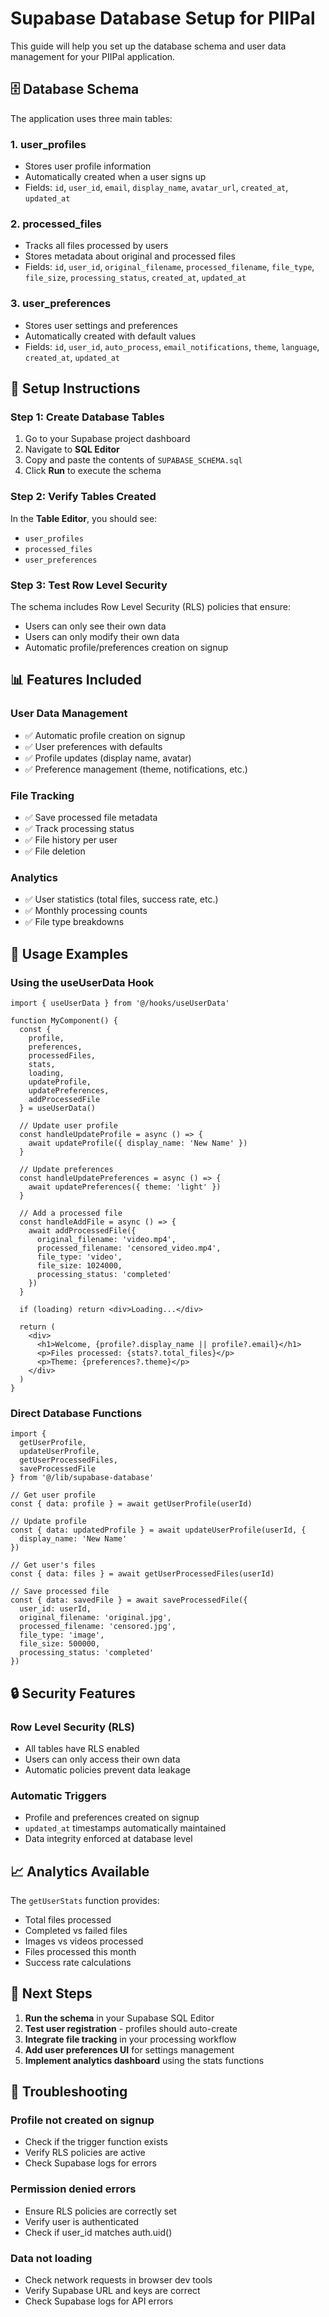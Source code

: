# Supabase Database Setup for PIIPal

This guide will help you set up the database schema and user data management for your PIIPal application.

## 🗄️ Database Schema

The application uses three main tables:

### 1. **user_profiles**
- Stores user profile information
- Automatically created when a user signs up
- Fields: `id`, `user_id`, `email`, `display_name`, `avatar_url`, `created_at`, `updated_at`

### 2. **processed_files**
- Tracks all files processed by users
- Stores metadata about original and processed files
- Fields: `id`, `user_id`, `original_filename`, `processed_filename`, `file_type`, `file_size`, `processing_status`, `created_at`, `updated_at`

### 3. **user_preferences**
- Stores user settings and preferences
- Automatically created with default values
- Fields: `id`, `user_id`, `auto_process`, `email_notifications`, `theme`, `language`, `created_at`, `updated_at`

## 🚀 Setup Instructions

### Step 1: Create Database Tables

1. Go to your Supabase project dashboard
2. Navigate to **SQL Editor**
3. Copy and paste the contents of `SUPABASE_SCHEMA.sql`
4. Click **Run** to execute the schema

### Step 2: Verify Tables Created

In the **Table Editor**, you should see:
- `user_profiles`
- `processed_files` 
- `user_preferences`

### Step 3: Test Row Level Security

The schema includes Row Level Security (RLS) policies that ensure:
- Users can only see their own data
- Users can only modify their own data
- Automatic profile/preferences creation on signup

## 📊 Features Included

### **User Data Management**
- ✅ Automatic profile creation on signup
- ✅ User preferences with defaults
- ✅ Profile updates (display name, avatar)
- ✅ Preference management (theme, notifications, etc.)

### **File Tracking**
- ✅ Save processed file metadata
- ✅ Track processing status
- ✅ File history per user
- ✅ File deletion

### **Analytics**
- ✅ User statistics (total files, success rate, etc.)
- ✅ Monthly processing counts
- ✅ File type breakdowns

## 🔧 Usage Examples

### **Using the useUserData Hook**

```tsx
import { useUserData } from '@/hooks/useUserData'

function MyComponent() {
  const { 
    profile, 
    preferences, 
    processedFiles, 
    stats, 
    loading,
    updateProfile,
    updatePreferences,
    addProcessedFile 
  } = useUserData()

  // Update user profile
  const handleUpdateProfile = async () => {
    await updateProfile({ display_name: 'New Name' })
  }

  // Update preferences
  const handleUpdatePreferences = async () => {
    await updatePreferences({ theme: 'light' })
  }

  // Add a processed file
  const handleAddFile = async () => {
    await addProcessedFile({
      original_filename: 'video.mp4',
      processed_filename: 'censored_video.mp4',
      file_type: 'video',
      file_size: 1024000,
      processing_status: 'completed'
    })
  }

  if (loading) return <div>Loading...</div>

  return (
    <div>
      <h1>Welcome, {profile?.display_name || profile?.email}</h1>
      <p>Files processed: {stats?.total_files}</p>
      <p>Theme: {preferences?.theme}</p>
    </div>
  )
}
```

### **Direct Database Functions**

```tsx
import { 
  getUserProfile, 
  updateUserProfile,
  getUserProcessedFiles,
  saveProcessedFile 
} from '@/lib/supabase-database'

// Get user profile
const { data: profile } = await getUserProfile(userId)

// Update profile
const { data: updatedProfile } = await updateUserProfile(userId, {
  display_name: 'New Name'
})

// Get user's files
const { data: files } = await getUserProcessedFiles(userId)

// Save processed file
const { data: savedFile } = await saveProcessedFile({
  user_id: userId,
  original_filename: 'original.jpg',
  processed_filename: 'censored.jpg',
  file_type: 'image',
  file_size: 500000,
  processing_status: 'completed'
})
```

## 🔒 Security Features

### **Row Level Security (RLS)**
- All tables have RLS enabled
- Users can only access their own data
- Automatic policies prevent data leakage

### **Automatic Triggers**
- Profile and preferences created on signup
- `updated_at` timestamps automatically maintained
- Data integrity enforced at database level

## 📈 Analytics Available

The `getUserStats` function provides:
- Total files processed
- Completed vs failed files
- Images vs videos processed
- Files processed this month
- Success rate calculations

## 🎯 Next Steps

1. **Run the schema** in your Supabase SQL Editor
2. **Test user registration** - profiles should auto-create
3. **Integrate file tracking** in your processing workflow
4. **Add user preferences UI** for settings management
5. **Implement analytics dashboard** using the stats functions

## 🐛 Troubleshooting

### **Profile not created on signup**
- Check if the trigger function exists
- Verify RLS policies are active
- Check Supabase logs for errors

### **Permission denied errors**
- Ensure RLS policies are correctly set
- Verify user is authenticated
- Check if user_id matches auth.uid()

### **Data not loading**
- Check network requests in browser dev tools
- Verify Supabase URL and keys are correct
- Check Supabase logs for API errors
